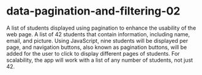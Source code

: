 # data-pagination-and-filtering-02
 A list of students displayed using pagination to enhance the usability of the web page.  A list of 42 students that contain information, including name, email, and picture. Using JavaScript, nine students will be displayed per page, and navigation buttons, also known as pagination buttons, will be added for the user to click to display different pages of students. For scalability, the app will work with a list of any number of students, not just 42.
